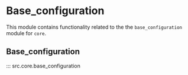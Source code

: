 # Base_configuration

This module contains functionality related to the the `base_configuration` module for `core`.

## Base_configuration

::: src.core.base_configuration

